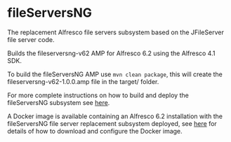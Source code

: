 # fileServersNG
The replacement Alfresco file servers subsystem based on the JFileServer file server code. 

Builds the fileserversng-v62 AMP for Alfresco 6.2 using the Alfresco 4.1 SDK.

To build the fileServersNG AMP use `mvn clean package`, this will create the fileserversng-v62-1.0.0.amp
file in the target/ folder.

For more complete instructions on how to build and deploy the fileServersNG subsystem see
[here](http://www.filesys.org/wiki/index.php/How_to_build_and_deploy_the_fileServersNG_subsystem).

A Docker image is available containing an Alfresco 6.2 installation with the fileServersNG file server
replacement subsystem deployed, see [here](http://www.filesys.org/wiki/index.php/Using_the_fileServersNG_Docker_Images)
for details of how to download and configure the Docker image.
